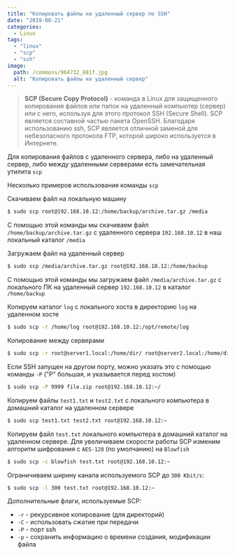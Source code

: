 ```yaml
---
title: "Копировать файлы на удаленный сервер по SSH"
date: "2019-08-21"
categories: 
  - Linux
tags: 
  - "linux"
  - "scp"
  - "ssh"
image:
  path: /commons/964732_881f.jpg
  alt: "Копировать файлы на удаленный сервер"
---
```


> **SCP (Secure Copy Protocol)** - команда в Linux для защищенного копирования файлов или папок на удаленный компьютер (сервер) или с него, используя для этого протокол SSH (Secure Shell). SCP является составной частью пакета OpenSSH. Благодаря использованию ssh, SCP является отличной заменой для небезопасного протокола FTP, которой широко используется в Интернете.

Для копирования файлов с удаленного сервера, либо на удаленный сервер, либо между удаленными серверами есть замечательная утилита `scp`

Несколько примеров использования команды `scp`

Скачиваем файл на локальную машину

```sh
$ sudo scp root@192.168.10.12:/home/backup/archive.tar.gz /media
```

С помощью этой команды мы скачиваем файл `/home/backup/archive.tar.gz` с удаленного сервера `192.168.10.12` в наш локальный каталог `/media`

Загружаем файл на удаленный сервер

```sh
$ sudo scp /media/archive.tar.gz root@192.168.10.12:/home/backup
```

С помощью этой команды мы загружаем файл `/media/archive.tar.gz` с локального ПК на удаленный сервер `192.168.10.12` в каталог `/home/backup`

Копируем каталог `log` с локального хоста в директорию `log` на удаленном хосте

```sh
$ sudo scp -r /home/log root@192.168.10.12:/opt/remote/log
```

Копирование между серверами

```sh
$ sudo scp -r root@server1.local:/home/dir/ root@server2.local:/home/dir/
```

Если SSH запущен на другом порту, можно указать это с помощью команды `-P` ("P" большая, и указывается перед хостом)

```sh
$ sudo scp -P 9999 file.zip root@192.168.10.12:~/
```

Копируем файлы `test1.txt` и `test2.txt` с локального компьютера в домашний каталог на удаленном сервере

```sh
$ sudo scp test1.txt test2.txt root@192.168.10.12:~
```

Копируем файл `test.txt` локального компьютера в домашний каталог на удаленном сервере. Для увеличиваем скорости работы SCP изменим алгоритм шифрования с `AES-128` (по умолчанию) на `Blowfish`

```sh
$ sudo scp -c blowfish test.txt root@192.168.10.12:~
```

Ограничиваем ширину канала используемого SCP до `300 Kbit/s`:

```sh
$ sudo scp -l 300 test.txt root@192.168.10.12:~
```

Дополнительные флаги, используемые SCP:

- `-r` - рекурсивное копирование (для директорий)
- `-C` - использовать сжатие при передачи
- `-P` - порт ssh
- `-p` - сохранить информацию о времени создания, модификации файла